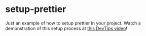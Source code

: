 # setup-prettier

Just an example of how to setup prettier in your project. Watch a demonstration of this setup process at [this DevTips video](https://www.youtube.com/watch?v=hPI9UnE4dws&index=47&list=PLV5CVI1eNcJgCrPH_e6d57KRUTiDZgs0u)!
